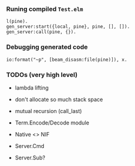 ### Runing compiled `Test.elm`

```
l(pine).
gen_server:start({local, pine}, pine, [], []).
gen_server:call(pine, {}).
```

### Debugging generated code

```
io:format("~p", [beam_disasm:file(pine)]), x.
```



### TODOs (very high level)

 - lambda lifting
 - don't allocate so much stack space
 - mutual recursion (call_last)

 - Term.Encode/Decode module
 - Native <> NIF
 - Server.Cmd
 - Server.Sub?
